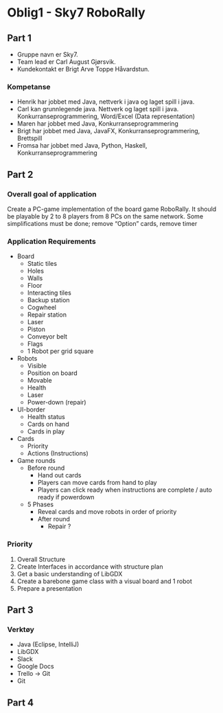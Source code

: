 # Oblig1 - Sky7 RoboRally

## Part 1

- Gruppe navn er Sky7.
- Team lead er Carl August Gjørsvik.
- Kundekontakt er Brigt Arve Toppe Håvardstun.

### Kompetanse
- Henrik har jobbet med Java, nettverk i java og laget spill i java.
- Carl kan grunnlegende java. Nettverk og laget spill i java. Konkurranseprogrammering, Word/Excel (Data representation)
- Maren har jobbet med Java, Konkurranseprogrammering
- Brigt har jobbet med Java, JavaFX, Konkurranseprogrammering, Brettspill
- Fromsa har jobbet med Java, Python, Haskell, Konkurranseprogrammering

## Part 2

### Overall goal of application
Create a PC-game implementation of the board game RoboRally. It should be playable by 2 to 8 players from 8 PCs on the same network. Some simplifications must be done; remove “Option” cards, remove timer

### Application Requirements
- Board
  - Static tiles
  - Holes
  - Walls
  - Floor
  - Interacting tiles
  - Backup station
  - Cogwheel
  - Repair station
  - Laser
  - Piston
  - Conveyor belt
  - Flags
  - 1 Robot per grid square
- Robots
  - Visible
  - Position on board
  - Movable
  - Health
  - Laser
  - Power-down (repair)
- UI-border
  - Health status
  - Cards on hand
  - Cards in play
- Cards
  - Priority
  - Actions (Instructions)
- Game rounds
  - Before round
    - Hand out cards
    - Players can move cards from hand to play
    - Players can click ready when instructions are complete / auto ready if powerdown
  - 5 Phases
    - Reveal cards and move robots in order of priority
    - After round
      - Repair ?

### Priority
1. Overall Structure 
2. Create Interfaces in accordance with structure plan
3. Get a basic understanding of LibGDX
4. Create a barebone game class with a visual board and 1 robot
5. Prepare a presentation

## Part 3

### Verktøy
- Java (Eclipse, IntelliJ)
- LibGDX
- Slack
- Google Docs
- Trello -> Git
- Git

## Part 4
